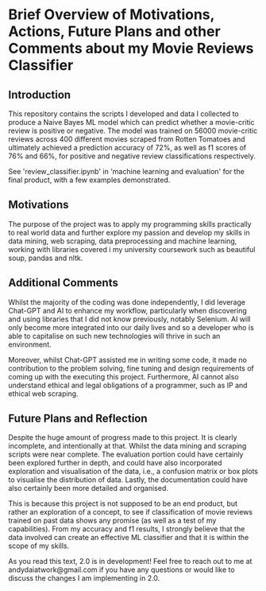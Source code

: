 <h1>Brief Overview of Motivations, Actions, Future Plans and other Comments about my Movie Reviews Classifier</h1>
<h2>Introduction</h2>
<p>This repository contains the scripts I developed and data I collected to produce a Naive Bayes ML model which can predict whether a movie-critic review is positive or negative. The model was trained on 56000 movie-critic reviews across 400 different movies scraped from Rotten Tomatoes and ultimately achieved a prediction accuracy of 72%, as well as f1 scores of 76% and 66%, for positive and negative review classifications respectively. </p>
<p>See 'review_classifier.ipynb' in 'machine learning and evaluation' for the final product, with a few examples demonstrated.</p>
<h2>Motivations</h2>
<p>The purpose of the project was to apply my programming skills practically to real world data and further explore my passion and develop my skills in data mining, web scraping, data preprocessing and machine learning, working with libraries covered i my university coursework such as beautiful soup, pandas and nltk.</p>
<h2>Additional Comments</h2>
<p>Whilst the majority of the coding was done independently, I did leverage Chat-GPT and AI to enhance my workflow, particularly when discovering and using libraries that I did not know previously, notably Selenium. AI will only become more integrated into our daily lives and so a developer who is able to capitalise on such new technologies will thrive in such an environment.</p>
<p>Moreover, whilst Chat-GPT assisted me in writing some code, it made no contribution to the problem solving, fine tuning and design requirements of coming up with the executing this project. Furthermore, AI cannot also understand ethical and legal obligations of a programmer, such as IP and ethical web scraping.</p>
<h2>Future Plans and Reflection</h2>
<p>Despite the huge amount of progress made to this project. It is clearly incomplete, and intentionally at that. Whilst the data mining and scraping scripts were near complete. The evaluation portion could have certainly been explored further in depth, and could have also incorporated exploration and visualisation of the data, i.e., a confusion matrix or box plots to visualise the distribution of data. Lastly, the documentation could have also certainly been more detailed and organised.</p>
<p>This is because this project is not supposed to be an end product, but rather an exploration of a concept, to see if classification of movie reviews trained on past data shows any promise (as well as a test of my capabilities). From my accuracy and f1 results, I strongly believe that the data involved can create an effective ML classifier and that it is within the scope of my skills. </p>
<p>As you read this text, 2.0 is in development! Feel free to reach out to me at andydaiatwork@gmail.com if you have any questions or would like to discuss the changes I am implementing in 2.0.</p>
